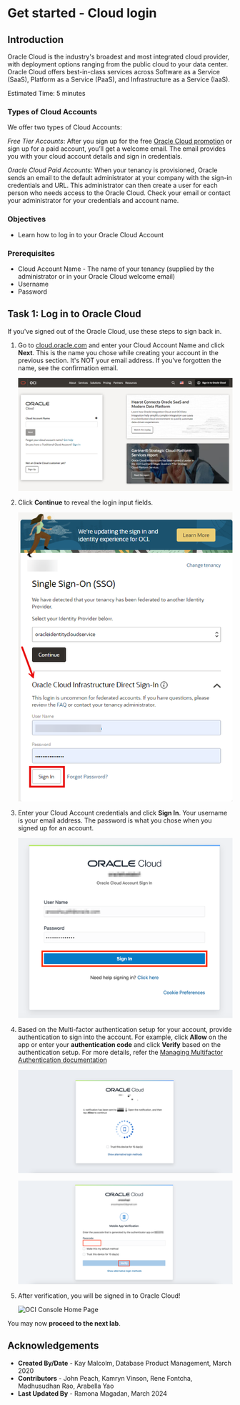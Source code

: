 # Get started - Cloud login

## Introduction

Oracle Cloud is the industry's broadest and most integrated cloud provider, with deployment options ranging from the public cloud to your data center. Oracle Cloud offers best-in-class services across Software as a Service (SaaS), Platform as a Service (PaaS), and Infrastructure as a Service (IaaS).

Estimated Time: 5 minutes

### Types of Cloud Accounts

We offer two types of Cloud Accounts:

*Free Tier Accounts*:  After you sign up for the free [Oracle Cloud promotion](https://signup.cloud.oracle.com) or sign up for a paid account, you’ll get a welcome email. The email provides you with your cloud account details and sign in credentials.

*Oracle Cloud Paid Accounts*:  When your tenancy is provisioned, Oracle sends an email to the default administrator at your company with the sign-in credentials and URL. This administrator can then create a user for each person who needs access to the Oracle Cloud. Check your email or contact your administrator for your credentials and account name.

### Objectives

- Learn how to log in to your Oracle Cloud Account

### Prerequisites
- Cloud Account Name - The name of your tenancy (supplied by the administrator or in your Oracle Cloud welcome email)
- Username
- Password

## Task 1:  Log in to Oracle Cloud
If you've signed out of the Oracle Cloud, use these steps to sign back in.

1. Go to [cloud.oracle.com](https://cloud.oracle.com) and enter your Cloud Account Name and click **Next**. This is the name you chose while creating your account in the previous section. It's NOT your email address. If you've forgotten the name, see the confirmation email.

    ![Cloud Account Name](./images/cloud-oracle.png " ")

2. Click **Continue** to reveal the login input fields.

    ![Click Continue Single Sign-In](./images/cloud-login-tenant.png " ")

3. Enter your Cloud Account credentials and click **Sign In**. Your username is your email address. The password is what you chose when you signed up for an account.

    ![Sign in](./images/oci-signin.png " ")

4. Based on the Multi-factor authentication setup for your account, provide authentication to sign into the account. For example, click **Allow** on the app or enter your **authentication code** and click **Verify** based on the authentication setup. For more details, refer the [Managing Multifactor Authentication documentation](https://docs.oracle.com/en-us/iaas/Content/Identity/Tasks/usingmfa.htm)

    ![Click Allow in the app](./images/sso-multi-factor-authentication.png " ")

    ![Enter authentication code and click Verify](./images/sso2-multi-factor-authentication.png " ")

5. After verification, you will be signed in to Oracle Cloud!

    ![OCI Console Home Page](https://oracle-livelabs.github.io/common/images/console/home-page.png " ")

You may now **proceed to the next lab**.

## Acknowledgements
- **Created By/Date** - Kay Malcolm, Database Product Management, March 2020
- **Contributors** - John Peach, Kamryn Vinson, Rene Fontcha, Madhusudhan Rao, Arabella Yao
- **Last Updated By** - Ramona Magadan, March 2024